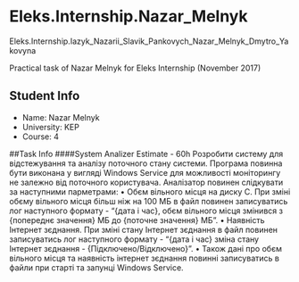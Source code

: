 # Eleks.Internship.Nazar_Melnyk 
Eleks.Internship.Iazyk_Nazarii_Slavik_Pankovych_Nazar_Melnyk_Dmytro_Yakovyna

Practical task of Nazar Melnyk for Eleks Internship (November 2017)

## Student Info
* Name:  Nazar Melnyk
* University: KEP
* Course: 4

##Task Info
####System Analizer
Estimate - 60h
Розробити систему для відстежування та аналізу поточного стану системи. Програма повинна бути виконана у вигляді Windows Service для можливості моніторингу не залежно від поточного користувача.
Аналізатор повинен слідкувати за наступними парметрами:
•	Обєм вільного місця на диску С. При зміні обєму вільного місця більш ніж на 100 МБ в файл повинен записуватись лог наступного формату - “{дата і час}, обєм вільного місця змінився з {попереднє значення} МБ до {поточне значення} МБ”.
•	Наявність Інтернет зєднання. При зміні стану Інтернет зєднання в файл повинен записуватись лог наступного формату - “{дата і час} зміна стану Інтернет зєднання - {Підключено/Відключено}”.
•	Також дані про обєм вільного місця та наявність інтернет зєднання повинні записуватись в файли при старті та запунці Windows Service.


